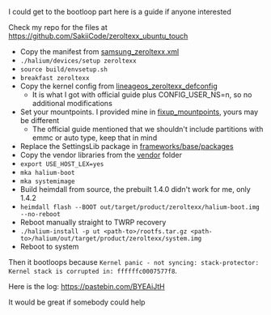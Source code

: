 I could get to the bootloop part here is a guide if anyone interested


Check my repo for the files at https://github.com/SakiiCode/zeroltexx_ubuntu_touch

* Copy the manifest from [samsung_zeroltexx.xml](https://github.com/SakiiCode/zeroltexx_ubuntu_touch/blob/master/samsung_zeroltexx.xml)
* `./halium/devices/setup zeroltexx`
* `source build/envsetup.sh`
* `breakfast zeroltexx`
* Copy the kernel config from [lineageos_zeroltexx_defconfig](https://github.com/SakiiCode/zeroltexx_ubuntu_touch/blob/master/lineageos_zeroltexx_defconfig)
  * It is what I got with official guide plus CONFIG_USER_NS=n, so no additional modifications
* Set your mountpoints. I provided mine in [fixup_mountpoints](https://github.com/SakiiCode/zeroltexx_ubuntu_touch/blob/master/fixup-mountpoints), yours may be different
  * The official guide mentioned that we shouldn't include partitions with emmc or auto type, keep that in mind
* Replace the SettingsLib package in [frameworks/base/packages](https://github.com/SakiiCode/zeroltexx_ubuntu_touch/tree/master/frameworks/base/packages)
* Copy the vendor libraries from the [vendor](https://github.com/SakiiCode/zeroltexx_ubuntu_touch/tree/master/vendor) folder
* `export USE_HOST_LEX=yes`
* `mka halium-boot`
* `mka systemimage`
* Build heimdall from source, the prebuilt 1.4.0 didn't work for me, only 1.4.2
* `heimdall flash --BOOT out/target/product/zeroltexx/halium-boot.img --no-reboot`
* Reboot manually straight to TWRP recovery
* `./halium-install -p ut <path-to>/rootfs.tar.gz <path-to>/halium/out/target/product/zeroltexx/system.img`
* Reboot to system

Then it bootloops because `Kernel panic - not syncing: stack-protector: Kernel stack is corrupted in: ffffffc0007577f8`.

Here is the log: https://pastebin.com/BYEAiJtH

It would be great if somebody could help

